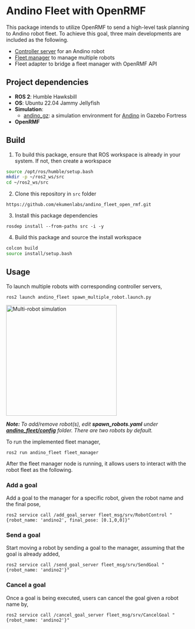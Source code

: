 # Andino Fleet with OpenRMF
This package intends to utilize OpenRMF to send a high-level task planning to Andino robot fleet. To achieve this goal, three main developments are included as the following.
  - [Controller server](https://github.com/ekumenlabs/andino_fleet_open_rmf/blob/readme-writing/andino_fleet/README.md#controller-server) for an Andino robot
  - [Fleet manager](https://github.com/ekumenlabs/andino_fleet_open_rmf/blob/readme-writing/andino_fleet/README.md#fleet-manager) to manage multiple robots
  - Fleet adapter to bridge a fleet manager with OpenRMF API

## Project dependencies
- <b>ROS 2</b>: Humble Hawksbill
- <b>OS</b>: Ubuntu 22.04 Jammy Jellyfish
- <b>Simulation</b>: 
    - [andino_gz](https://github.com/Ekumen-OS/andino_gz/tree/humble?tab=readme-ov-file): a simulation environment for [Andino](https://github.com/Ekumen-OS/andino) in Gazebo Fortress
- <b>OpenRMF</b>

## Build
1. To build this package, ensure that ROS workspace is already in your system. If not, then create a workspace

```sh
source /opt/ros/humble/setup.bash
mkdir -p ~/ros2_ws/src
cd ~/ros2_ws/src
```

2. Clone this repository in ```src``` folder

```
https://github.com/ekumenlabs/andino_fleet_open_rmf.git
```

3. Install this package dependencies

```
rosdep install --from-paths src -i -y
```

4. Build this package and source the install workspace

```sh
colcon build
source install/setup.bash
```

## Usage
To launch multiple robots with corresponding controller servers,

```
ros2 launch andino_fleet spawn_multiple_robot.launch.py
```

<img src="https://github.com/ekumenlabs/andino_fleet_open_rmf/blob/readme-writing/docs/Screenshot%20from%202024-05-21%2010-18-39.png" alt="Multi-robot simulation" title="Multi-robot simulation" width="300"/>

*<b>Note: </b> To add/remove robot(s), edit <b>spawn_robots.yaml</b> under <b>[andino_fleet/config](https://github.com/ekumenlabs/andino_fleet_open_rmf/tree/readme-writing/andino_fleet/config)</b> folder. There are two robots by default.*

To run the implemented fleet manager,

```
ros2 run andino_fleet fleet_manager
```

After the fleet manager node is running, it allows users to interact with the robot fleet as the following.

### Add a goal
Add a goal to the manager for a specific robot, given the robot name and the final pose,

```
ros2 service call /add_goal_server fleet_msg/srv/RobotControl "{robot_name: 'andino2', final_pose: [0.1,0,0]}"
```

### Send a goal
Start moving a robot by sending a goal to the manager, assuming that the goal is already added,

```
ros2 service call /send_goal_server fleet_msg/srv/SendGoal "{robot_name: 'andino2'}"
```

### Cancel a goal
Once a goal is being executed, users can cancel the goal given a robot name by,

```
ros2 service call /cancel_goal_server fleet_msg/srv/CancelGoal "{robot_name: 'andino2'}"
```
